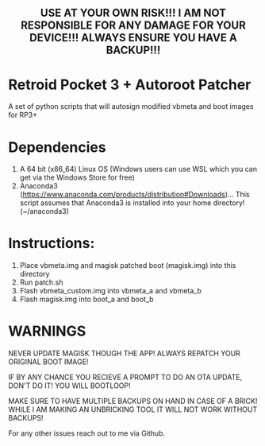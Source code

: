 ## <center>USE AT YOUR OWN RISK!!! I AM NOT RESPONSIBLE FOR ANY DAMAGE FOR YOUR DEVICE!!! ALWAYS ENSURE YOU HAVE A BACKUP!!!</center>

# Retroid Pocket 3 + Autoroot Patcher
A set of python scripts that will autosign modified vbmeta and boot images for RP3+  

# Dependencies
 1. A 64 bit (x86_64) Linux OS (Windows users can use WSL which you can get via the Windows Store for free)
 2. Anaconda3 (https://www.anaconda.com/products/distribution#Downloads)... This script assumes that Anaconda3 is installed into your home directory! (~/anaconda3)

# Instructions:
1. Place vbmeta.img and magisk patched boot (magisk.img) into this directory
2. Run patch.sh
3. Flash vbmeta_custom.img into vbmeta_a and vbmeta_b
4. Flash magisk.img into boot_a and boot_b

# WARNINGS
NEVER UPDATE MAGISK THOUGH THE APP! ALWAYS REPATCH YOUR ORIGINAL BOOT IMAGE!

IF BY ANY CHANCE YOU RECIEVE A PROMPT TO DO AN OTA UPDATE, DON'T DO IT! YOU WILL BOOTLOOP!

MAKE SURE TO HAVE MULTIPLE BACKUPS ON HAND IN CASE OF A BRICK! WHILE I AM MAKING AN UNBRICKING TOOL IT WILL NOT WORK WITHOUT BACKUPS!

For any other issues reach out to me via Github.